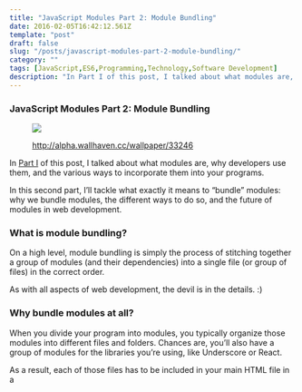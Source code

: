```yaml
---
title: "JavaScript Modules Part 2: Module Bundling"
date: 2016-02-05T16:42:12.561Z
template: "post"
draft: false
slug: "/posts/javascript-modules-part-2-module-bundling/"
category: ""
tags: [JavaScript,ES6,Programming,Technology,Software Development]
description: "In Part I of this post, I talked about what modules are, why developers use them, and the various ways to incorporate them into your programs. In this second part, I’ll tackle what exactly it means…"
---
```


### JavaScript Modules Part 2: Module Bundling

<figure>

![](/media/javascript-modules-part-2-module-bundling-0.jpeg)

<figcaption><a href="http://alpha.wallhaven.cc/wallpaper/33246" class="figcaption-link">http://alpha.wallhaven.cc/wallpaper/33246</a></figcaption></figure>

In [Part I](https://medium.freecodecamp.com/javascript-modules-a-beginner-s-guide-783f7d7a5fcc?source=latest---------1) of this post, I talked about what modules are, why developers use them, and the various ways to incorporate them into your programs.

In this second part, I’ll tackle what exactly it means to “bundle” modules: why we bundle modules, the different ways to do so, and the future of modules in web development.

### What is module bundling?

On a high level, module bundling is simply the process of stitching together a group of modules (and their dependencies) into a single file (or group of files) in the correct order.

As with all aspects of web development, the devil is in the details. :)

### Why bundle modules at all?

When you divide your program into modules, you typically organize those modules into different files and folders. Chances are, you’ll also have a group of modules for the libraries you’re using, like Underscore or React.

As a result, each of those files has to be included in your main HTML file in a **_<script>_** tag, which is then loaded by the browser when a user visits your home page. Having separate **_<script>_** tags for each file means that the browser has to load each file individually: one… by… one.

…Which is bad news for page load time.

To get around this problem, we bundle, or “concatenate” all our files into one big file (or a couple files as the case may be) in order to reduce the number of requests. When you hear developers talking about the “build step” or “build process,” this is what they’re talking about.

Another common approach to speed up the bundling operation is to “minify” the bundled code. Minification is the process of removing unnecessary characters from source code (e.g. whitespace, comments, new line characters, etc.), in order to reduce the overall size of the content without changing the functionality of the code.

Less data means less browser processing time, which in turn reduces the time it takes to download files. If you’ve ever seen a file that had a “min” extension like “[underscore-min.js](https://github.com/jashkenas/underscore/blob/master/underscore-min.js)”, you probably noticed that the minified version is pretty tiny (and unreadable) compared to the [full version](https://github.com/jashkenas/underscore/blob/master/underscore.js).

Task runners like Gulp and Grunt make concatenation and minification straightforward for developers, ensuring that human-readable code stays exposed for developers while machine-optimized code gets bundled for browsers.

### What are the different ways to bundle modules?

Concatenating and minifying your files works great when you’re using one of the standard module patterns (discussed in the [previous post](https://medium.freecodecamp.com/javascript-modules-a-beginner-s-guide-783f7d7a5fcc#.y8hs0nsne)) to define your modules. All you’re really doing is mashing together a bunch of plain vanilla JavaScript code.

However, if you’re adhering to _non-native_ module systems that browsers can’t interpret like CommonJS or AMD (or even _native_ ES6 module formats), you’ll need to use a specialized tool to convert your modules into properly-ordered browser-friendly code. That’s where Browserify, RequireJS, Webpack, and other “module bundlers” or “module loaders” come into play.

In addition to bundling and/or loading your modules, module bundlers offer a ton of additional features like auto-recompiling code when you make a change or producing source maps for debugging.

Let’s walk through some common module bundling methods:

### Bundling CommonJS

As you know from [Part 1](https://medium.freecodecamp.com/javascript-modules-a-beginner-s-guide-783f7d7a5fcc#.y8hs0nsne), CommonJS loads modules synchronously, which would be fine except that it’s not practical for browsers. I mentioned that there was a workaround to this — one of them is a module bundler called Browserify. Browserify is a tool that compiles CommonJS modules for the browser.

For example, let’s say you have this main.js file that imports a module to calculate the average of an array of numbers:

```
var myDependency = require(‘myDependency’);

var myGrades = [93, 95, 88, 0, 91];

var myAverageGrade = myDependency.average(myGrades);
```

So in this case, we have one dependency (myDependency). Using the command below, Browserify recursively bundles up all the required module(s) starting at main.js into a single file called bundle.js:

```
browserify main.js -o bundle.js
```

Browserify does this by jumping in to parse the [AST](https://en.wikipedia.org/wiki/Abstract_syntax_tree) for each **_require_** call in order to traverse the entire dependency graph of your project. Once it’s figured out how your dependencies are structured, it bundles them all in the right order into a single file. At that point, all you have to do is insert a single **_<script>_** tag with your **_“bundle.js”_** file into your html to ensure that all of your source code is downloaded in one HTTP request. Bam! Bundled to go.

Similarly, if you have multiple files with multiple dependencies, you simply tell Browserify what your entry file is and sit back while it does its magic.

The final product: bundled files prepped and ready for tools like Minify-JS to minify the bundled code.

### Bundling AMD

If you’re using AMD, you’ll want to use an AMD _loader_ like RequireJS or Curl. A module loader (vs. a bundler) dynamically loads modules that your program needs to run.

As a reminder, one of the main differences of AMD over CommonJS is that it loads modules asynchronously. In this sense, with AMD, you technically don’t actually need a build step where you bundle your modules into one file since you’re loading your modules asynchronously — meaning you’re progressively downloading only those files which are strictly necessary to execute the program instead of downloading all the files at once when the user first visits the page.

In reality, however, the overhead of high-volume requests over time for every user action doesn’t make much sense in production. Most web developers still use build tools to bundle and minify their AMD modules for optimal performance, using tools like RequireJS optimizer, [r.js](http://requirejs.org/docs/optimization.html), for example.

Overall, the difference between AMD and CommonJS when it comes to bundling is this: during development, AMD apps can get away without a build step. At least, until you push the code live, at which point optimizers like r.js can step in to handle it.

For an interesting discussion on CommonJS vs. AMD, check out this post at [Tom Dale’s blog](http://tomdale.net/2012/01/amd-is-not-the-answer/) :)

### Webpack

So far as bundlers go, Webpack is the new kid on the block. It was designed to be agnostic to the module system you use, allowing developers to use CommonJS, AMD, or ES6 as appropriate.

You might be wondering why we need Webpack when we already have other bundlers like Browserify and RequireJS that get the job done and do a pretty darn good job at it. Well, for one, Webpack provides some useful features like “code splitting” — a way to split your codebase into “chunks” which are loaded on demand.

For example, if you have a web app with blocks of code that are only required under certain circumstances, it might not be efficient to put the whole codebase into a single massive bundled file. In this case, you could use code splitting to extract code into bundled chunks that can be loaded on demand, avoiding trouble with big up-front payloads when most users only need the core of your application.

Code splitting is just one of many compelling features Webpack offers, and the Internet is full of strong opinion pieces on whether Webpack or Browserify is better. Here are just a few of the more level-headed discussions that I found useful for wrapping my head around the issue:

*   [https://gist.github.com/substack/68f8d502be42d5cd4942](https://gist.github.com/substack/68f8d502be42d5cd4942)
*   [http://mattdesl.svbtle.com/browserify-vs-webpack](http://mattdesl.svbtle.com/browserify-vs-webpack)
*   [http://blog.namangoel.com/browserify-vs-webpack-js-drama](http://blog.namangoel.com/browserify-vs-webpack-js-drama)

### ES6 modules

Back already? Good! Because next up I want to talk about ES6 modules, which in some ways could reduce the need for bundlers in the future. (you’ll see what I mean momentarily.) First, let’s understand how ES6 modules are loaded.

The most important difference between the current JS Module formats (CommonJS, AMD) and ES6 modules is that ES6 modules are designed with static analysis in mind. What this means is that when you import modules, the import is resolved at compile time — that is, before the script starts executing. This allows us to remove exports that are not used by other modules before we run the program. Removing unused exports can lead to significant space savings, reducing stress on the browser.

One common question that comes up is: how is this any different from the dead code elimination that happens when you use something like UglifyJS to minify your code? The answer is, as always, “it depends.”

_(NOTE: Dead code elimination is an optimization step which removes unused code and variables — think of it as removing the excess baggage that your bundled program doesn’t need to run, \*after\* it’s been bundled)._

Sometimes, dead code elimination could work exactly the same between UglifyJS and ES6 modules, and other times not. There’s a cool example at [Rollup’s wiki](https://github.com/rollup/rollup)) if you want to check it out.

What makes ES6 modules different is the different approach to dead code elimination, called “tree shaking”. Tree shaking is essentially dead code elimination reversed. It only _includes_ code that your bundle needs to run, rather than excluding code your bundle doesn’t need. Let’s look at an example of tree shaking:

Let’s say we have a utils.js file with the functions below, each of which we export using ES6 syntax:

```
export function each(collection, iterator) {
  if (Array.isArray(collection)) {
    for (var i = 0; i < collection.length; i++) {
      iterator(collection[i], i, collection);
    }
  } else {
    for (var key in collection) {
      iterator(collection[key], key, collection);
    }
  }
 }

export function filter(collection, test) {
  var filtered = [];
  each(collection, function(item) {
    if (test(item)) {
      filtered.push(item);
    }
  });
  return filtered;
}

export function map(collection, iterator) {
  var mapped = [];
  each(collection, function(value, key, collection) {
    mapped.push(iterator(value));
  });
  return mapped;
}

export function reduce(collection, iterator, accumulator) {
    var startingValueMissing = accumulator === undefined;

    each(collection, function(item) {
      if(startingValueMissing) {
        accumulator = item;
        startingValueMissing = false;
      } else {
        accumulator = iterator(accumulator, item);
      }
    });

	return accumulator;
}
```

Next, let’s say we don’t know what utils functions we want to use in our program, so we go ahead and import all of the modules in main.js like so:

```
import * as Utils from ‘./utils.js’;
```

And then we later end up only using the each function:

```
import * as Utils from ‘./utils.js’;

Utils.each([1, 2, 3], function(x) { console.log(x) });
```

The “tree shaken” version of our main.js file would look like this once the modules have been loaded:

```
function each(collection, iterator) {
  if (Array.isArray(collection)) {
    for (var i = 0; i < collection.length; i++) {
      iterator(collection[i], i, collection);
    }
  } else {
    for (var key in collection) {
      iterator(collection[key], key, collection);
    }
  }
 };

each([1, 2, 3], function(x) { console.log(x) });
```

Notice how the only exports included are the ones we use: **each**.

Meanwhile, if we decide to use the filter function instead of the each function, we wind up looking at something like this:

```
import * as Utils from ‘./utils.js’;

Utils.filter([1, 2, 3], function(x) { return x === 2 });
```

The tree shaken version looks like:

```
function each(collection, iterator) {
  if (Array.isArray(collection)) {
    for (var i = 0; i < collection.length; i++) {
      iterator(collection[i], i, collection);
    }
  } else {
    for (var key in collection) {
      iterator(collection[key], key, collection);
    }
  }
 };

function filter(collection, test) {
  var filtered = [];
  each(collection, function(item) {
    if (test(item)) {
      filtered.push(item);
    }
  });
  return filtered;
};

filter([1, 2, 3], function(x) { return x === 2 });
```

Notice how this time both **_each_** and **_filter_** are included. This is because **_filter_** is defined to use **_each_**, so we need both exports for the module to work.

Pretty slick, huh?

I challenge you to play around and explore tree shaking in Rollup.js’s [live demo and editor](http://rollupjs.org/).

### Building ES6 modules

Ok, so we know that ES6 modules are loaded differently than other module formats, but we still haven’t talked about the build step for when you’re using ES6 modules.

Unfortunately, ES6 modules still require some extra work, since there isn’t a native implementation for how browsers load ES6 modules just yet.

<figure>

![](/media/javascript-modules-part-2-module-bundling-1.png)

<figcaption><a href="https://developer.mozilla.org/en-US/docs/Web/JavaScript/Reference/Statements/import" class="figcaption-link">https://developer.mozilla.org/en-US/docs/Web/JavaScript/Reference/Statements/import</a></figcaption></figure>

Here are a couple of the options for building/converting ES6 modules to work in the browser, with **#1** being the most common approach today:

1.  Use a transpiler (e.g. Babel or Traceur) to transpile your ES6 code to ES5 code in either CommonJS, AMD, or UMD format. Then pipe the transpiled code through a module bundler like Browserify or Webpack to create one or more bundled files.
2.  Use [Rollup.js](http://rollupjs.org/), which is very similar to option #1 except that Rollup piggybacks on the power of ES6 modules to statically analyze your ES6 code and dependencies before bundling. It uses “tree shaking” to include the bare minimum in your bundle. Overall, the main benefit of Rollup.js over Browserify or Webpack when you’re using ES6 modules is that tree shaking could make your bundles smaller. The caveat is that Rollup provide several formats to bundle your code to, including ES6, CommonJS, AMD, UMD, or IIFE. The IIFE and UMD bundles would work in your browser as they are, but if you choose to bundle to AMD, CommonJS, or ES6, you need to find other methods to convert that code into a format the browser understands (e.g. by using Browserify, Webpack, RequireJS, etc.).

### Jumping through hoops

As web developers, we have to jump through a lot of hoops. It’s not always easy to convert our beautiful ES6 modules into something browsers can interpret.

The question is, when will ES6 modules run in the browser without all this overhead?

The answer, thankfully, “sooner than later.”

ECMAScript currently has a specification for a solution called the [ECMAScript 6 module loader API](https://github.com/ModuleLoader/es6-module-loader). In short, this is a programmatic, Promise-based API that is supposed to dynamically load your modules and cache them so that subsequent imports do not reload a new version of the module.

It’ll look something like this:

**myModule.js**

```
export class myModule {
  constructor() {
    console.log('Hello, I am a module');
  }

  hello() {
    console.log('hello!');
  }

  goodbye() {
    console.log('goodbye!');
  }
}
```

**main.js**

```
System.import(‘myModule’).then(function(myModule) {
  new myModule.hello();
});

// ‘Hello!, I am a module!’
```

Alternately, you could also define modules by specifying “type=module” directly in the script tag, like so:

```
  
```

If you haven’t checked out the repo for the module loader API polyfill yet, I strongly encourage you to at least [take a peek](https://github.com/ModuleLoader/es6-module-loader).

Moreover, if you want to test-drive this approach, check out [SystemJS](https://github.com/systemjs/systemjs), which is built on top of the [ES6 Module Loader polyfill](https://github.com/ModuleLoader/es6-module-loader) . SystemJS dynamically loads any module format (ES6 modules, AMD, CommonJS and/or global scripts) in the browser and in Node. It keeps track of all loaded modules in a “module registry” to avoid re-loading modules that were previously loaded. Not to mention that it also automatically transpiles ES6 modules (if you simply set an option) and has the ability to load any module type from any other type! Pretty neat.

### Will we still need bundlers now that we have native ES6 modules?

The rising popularity of ES6 modules has some interesting consequences:

#### Will HTTP/2 make module bundlers obsolete?

With HTTP/1, we’re only allowed one request per TCP connection. That’s why in loading multiple resources requires multiple requests. With HTTP/2, everything changes. HTTP/2 is fully multiplexed, meaning multiple requests and responses can happen in parallel. As a result, we can serve multiple requests simultaneously with a single connection.

Since the cost per HTTP request is significantly lower than HTTP/1, loading a bunch of modules isn’t going to be a huge performance issue in the long run. Some argue that this means module bundling isn’t going to be necessary anymore. It’s certainly possible, but it really depends on the situation.

For one, module bundling offers benefits that HTTP/2 doesn’t account for, like removing unused exports to save space. If you’re building a website where every tiny bit of performance matters, bundling may give you incremental advantages in the long run. That said, if your performance needs aren’t so extreme, you could potentially save time at minimal cost by skipping the build step altogether.

Overall, we’re still pretty far away from having a majority of websites serving their code over HTTP/2. I’m inclined to predict that the build process is here to stay _at least_ for the near term.

PS: There are other differences with HTTP/2 as well, and if you’re curious, here’s a [great resource](https://http2.github.io/faq/#what-are-the-key-differences-to-http1x).

#### Will CommonJS , AMD, and UMD become obsolete?

Once ES6 becomes _the_ module standard, do we really need other non-native module formats?

I doubt it.

Web development stands to benefit greatly from following a single standardized method to import and export modules in JavaScript, free of intermediary steps. How long will it take to reach the point where ES6 is the module standard?

Chances are, quite a while ;)

Plus, there are many people who like having “flavors” to choose from, so the “one truthful approach” may not ever become a reality.

### Conclusion

I hope this two-part post helped clear up some of the jargon developers use when talking about modules and module bundling. Go ahead and check out [part I](https://medium.freecodecamp.com/javascript-modules-a-beginner-s-guide-783f7d7a5fcc#.y8hs0nsne) if you found any of the terms above confusing.

As always, talk to me in the comments and feel free to ask questions!

Happy bundling :)
